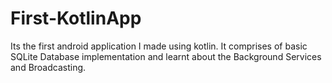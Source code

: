 # First-KotlinApp
Its the first android application I made using kotlin. It comprises of basic SQLite Database implementation and  learnt about the Background Services and Broadcasting.
